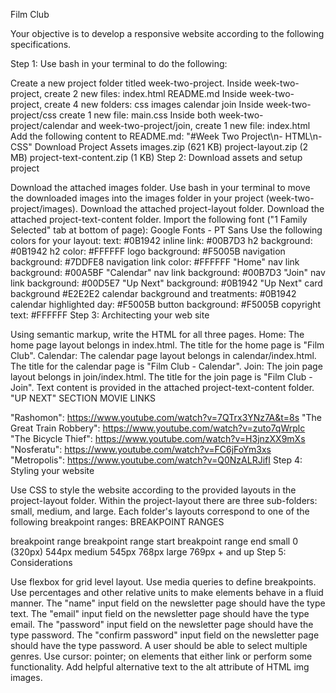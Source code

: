 Film Club

Your objective is to develop a responsive website according to the following specifications.

Step 1: Use bash in your terminal to do the following:

Create a new project folder titled week-two-project.
Inside week-two-project, create 2 new files:
index.html
README.md
Inside week-two-project, create 4 new folders:
css
images
calendar
join
Inside week-two-project/css create 1 new file:
main.css
Inside both week-two-project/calendar and week-two-project/join, create 1 new file:
index.html
Add the following content to README.md:
"#Week Two Project\n- HTML\n- CSS"
Download Project Assets
images.zip (621 KB)
project-layout.zip (2 MB)
project-text-content.zip (1 KB)
Step 2: Download assets and setup project

Download the attached images folder.
Use bash in your terminal to move the downloaded images into the images folder in your project (week-two-project/images).
Download the attached project-layout folder.
Download the attached project-text-content folder.
Import the following font ("1 Family Selected" tab at bottom of page):
Google Fonts - PT Sans
Use the following colors for your layout:
text: #0B1942
inline link: #00B7D3
h2 background: #0B1942
h2 color: #FFFFFF
logo background: #F5005B
navigation background: #7DDFE8
navigation link color: #FFFFFF
"Home" nav link background: #00A5BF
"Calendar" nav link background: #00B7D3
"Join" nav link background: #00D5E7
"Up Next" background: #0B1942
"Up Next" card background #E2E2E2
calendar background and treatments: #0B1942
calendar highlighted day: #F5005B
button background: #F5005B
copyright text: #FFFFFF
Step 3: Architecting your web site

Using semantic markup, write the HTML for all three pages.
Home: The home page layout belongs in index.html.
The title for the home page is "Film Club".
Calendar: The calendar page layout belongs in calendar/index.html.
The title for the calendar page is "Film Club - Calendar".
Join: The join page layout belongs in join/index.html.
The title for the join page is "Film Club - Join".
Text content is provided in the attached project-text-content folder.
"UP NEXT" SECTION MOVIE LINKS

"Rashomon": https://www.youtube.com/watch?v=7QTrx3YNz7A&t=8s
"The Great Train Robbery": https://www.youtube.com/watch?v=zuto7qWrplc
"The Bicycle Thief": https://www.youtube.com/watch?v=H3jnzXX9mXs
"Nosferatu": https://www.youtube.com/watch?v=FC6jFoYm3xs
"Metropolis": https://www.youtube.com/watch?v=Q0NzALRJifI
Step 4: Styling your website

Use CSS to style the website according to the provided layouts in the project-layout folder.
Within the project-layout there are three sub-folders: small, medium, and large. Each folder's layouts correspond to one of the following breakpoint ranges:
BREAKPOINT RANGES

breakpoint range	breakpoint range start	breakpoint range end
small	0 (320px)	544px
medium	545px	768px
large	769px	+ and up
Step 5: Considerations

Use flexbox for grid level layout.
Use media queries to define breakpoints.
Use percentages and other relative units to make elements behave in a fluid manner.
The "name" input field on the newsletter page should have the type text.
The "email" input field on the newsletter page should have the type email.
The "password" input field on the newsletter page should have the type password.
The "confirm password" input field on the newsletter page should have the type password.
A user should be able to select multiple genres.
Use cursor: pointer; on elements that either link or perform some functionality.
Add helpful alternative text to the alt attribute of HTML img images.
